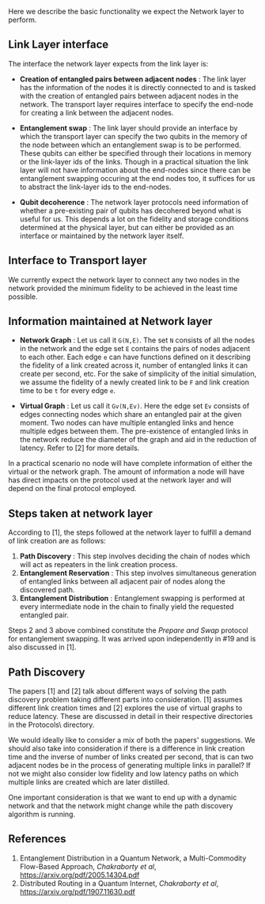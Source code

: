 Here we describe the basic functionality we expect the Network layer to perform. 

## Link Layer interface

The interface the network layer expects from the link layer is:

- **Creation of entangled pairs between adjacent nodes** : The link layer has the information of the nodes it is directly connected to and is tasked with the creation of entangled pairs between adjacent nodes in the network. The transport layer requires interface to specify the end-node for creating a link between the adjacent nodes.

- **Entanglement swap** : The link layer should provide an interface by which the transport layer can specify the two qubits in the memory of the node between which an entanglement swap is to be performed. These qubits can either be specified through their locations in memory or the link-layer ids of the links. Though in a practical situation the link layer will not have information about the end-nodes since there can be entanglement swapping occuring at the end nodes too, it suffices for us to abstract the link-layer ids to the end-nodes.

- **Qubit decoherence** : The network layer protocols need information of whether a pre-existing pair of qubits has decohered beyond what is useful for us. This depends a lot on the fidelity and storage conditions determined at the physical layer, but can either be provided as an interface or maintained by the network layer itself. 

## Interface to Transport layer

We currently expect the network layer to connect any two nodes in the network provided the minimum fidelity to be achieved in the least time possible.

## Information maintained at Network layer

- **Network Graph** : Let us call it `G(N,E)`. The set `N` consists of all the nodes in the network and the edge set `E` contains the pairs of nodes adjacent to each other. Each edge `e` can have functions defined on it describing the fidelity of a link created across it, number of entangled links it can create per second, etc. For the sake of simplicity of the initial simulation, we assume the fidelity of a newly created link to be `F` and link creation time to be `t` for every edge `e`.

- **Virtual Graph** : Let us call it `Gv(N,Ev)`. Here the edge set `Ev` consists of edges connecting nodes which share an entangled pair at the given moment. Two nodes can have multiple entangled links and hence multiple edges between them. The pre-existence of entangled links in the network reduce the diameter of the graph and aid in the reduction of latency. Refer to [2] for more details.

In a practical scenario no node will have complete information of either the virtual or the network graph. The amount of information a node will have has direct impacts on the protocol used at the network layer and will depend on the final protocol employed.

## Steps taken at network layer

According to [1], the steps followed at the network layer to fulfill a demand of link creation are as follows:

1. **Path Discovery** : This step involves deciding the chain of nodes which will act as repeaters in the link creation process. 
2. **Entanglement Reservation** : This step involves simultaneous generation of entangled links between all adjacent pair of nodes along the discovered path.
3. **Entanglement Distribution** : Entanglement swapping is performed at every intermediate node in the chain to finally yield the requested entangled pair.

Steps 2 and 3 above combined constitute the *Prepare and Swap* protocol for entanglement swapping. It was arrived upon independently in #19 and is also discussed in [1].

## Path Discovery

The papers [1] and [2] talk about different ways of solving the path discovery problem taking different parts into consideration. [1] assumes different link creation times and [2] explores the use of virtual graphs to reduce latency. These are discussed in detail in their respective directories in the Protocols\ directory.

We would ideally like to consider a mix of both the papers' suggestions. We should also take into consideration if there is a difference in link creation time and the inverse of number of links created per second, that is can two adjacent nodes be in the process of generating multiple links in parallel? If not we might also consider low fidelity and low latency paths on which multiple links are created which are later distilled.



One important consideration is that we want to end up with a dynamic network and that the network might change while the path discovery algorithm is running.


## References 

1. Entanglement Distribution in a Quantum Network, a Multi-Commodity Flow-Based Approach, *Chakraborty et al*, https://arxiv.org/pdf/2005.14304.pdf
2. Distributed Routing in a Quantum Internet, *Chakraborty et al*, https://arxiv.org/pdf/1907.11630.pdf

